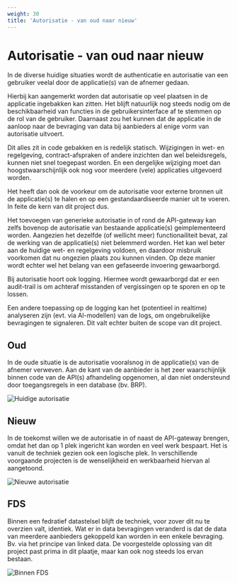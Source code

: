 ```yaml
---
weight: 30
title: 'Autorisatie - van oud naar nieuw'
---
```


# Autorisatie - van oud naar nieuw

In de diverse huidige situaties wordt de authenticatie en autorisatie van een gebruiker veelal door de applicatie(s) van de afnemer gedaan.

Hierbij kan aangemerkt worden dat autorisatie op veel plaatsen in de applicatie ingebakken kan zitten.
Het blijft natuurlijk nog steeds nodig om de beschikbaarheid van functies in de gebruikersinterface af te stemmen op de rol van de gebruiker.
Daarnaast zou het kunnen dat de applicatie in de aanloop naar de bevraging van data bij aanbieders al enige vorm van autorisatie uitvoert.

Dit alles zit in code gebakken en is redelijk statisch.
Wijzigingen in wet- en regelgeving, contract-afspraken of andere inzichten dan wel beleidsregels, kunnen niet snel toegepast worden.
En een dergelijke wijziging moet dan hoogstwaarschijnlijk ook nog voor meerdere (vele) applicaties uitgevoerd worden.

Het heeft dan ook de voorkeur om de autorisatie voor externe bronnen uit de applicatie(s) te halen en op een gestandaardiseerde manier uit te voeren.
In feite de kern van dit project dus.

Het toevoegen van generieke autorisatie in of rond de API-gateway kan zelfs bovenop de autorisatie van bestaande applicatie(s) geimplementeerd worden.
Aangezien het dezelfde (of wellicht meer) functionailiteit bevat, zal de werking van de applicatie(s) niet belemmerd worden.
Het kan wel beter aan de huidige wet- en regelgeving voldoen, en daardoor misbruik voorkomen dat nu ongezien plaats zou kunnen vinden.
Op deze manier wordt echter wel het belang van een gefaseerde invoering gewaarborgd.

Bij autorisatie hoort ook logging.
Hiermee wordt gewaarborgd dat er een audit-trail is om achteraf misstanden of vergissingen op te sporen en op te lossen.

Een andere toepassing op de logging kan het (potentieel in realtime) analyseren zijn (evt. via AI-modellen) van de logs,
om ongebruikelijke bevragingen te signaleren.
Dit valt echter buiten de scope van dit project.

## Oud

In de oude situatie is de autorisatie vooralsnog in de applicatie(s) van de afnemer verweven.
Aan de kant van de aanbieder is het zeer waarschijnlijk binnen code van de API(s) afhandeling opgenomen,
al dan niet ondersteund door toegangsregels in een database (bv. BRP).

![Huidige autorisatie](/architecture/curr-conn-o2o-auth.png)

## Nieuw

In de toekomst willen we de autorisatie in of naast de API-gateway brengen,
omdat het dan op 1 plek ingericht kan worden en veel werk bespaart.
Het is vanuit de techniek gezien ook een logische plek.
In verschillende voorgaande projecten is de wenselijkheid en werkbaarheid hiervan al aangetoond.

![Nieuwe autorisatie](/architecture/modern-auth-o2o.png)

## FDS

Binnen een fedratief datastelsel blijft de techniek, voor zover dit nu te overzien valt, identiek.
Wat er in data bevragingen veranderd is dat de data van meerdere aanbieders gekoppeld kan worden in een enkele bevraging.
Bv. via het principe van linked data.
De voorgestelde oplossing van dit project past prima in dit plaatje, maar kan ook nog steeds los ervan bestaan.

![Binnen FDS](/architecture/modern-auth-fds.png)
